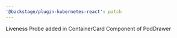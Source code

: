 ```yaml
---
'@backstage/plugin-kubernetes-react': patch
---
```


Liveness Probe added in ContainerCard Component of PodDrawer

